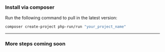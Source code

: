 ### Install via composer

Run the following command to pull in the latest version:

```bash
composer create-project php-run/run "your_project_name"
```

-------------------------------------------------------------------------------

### More steps coming soon 